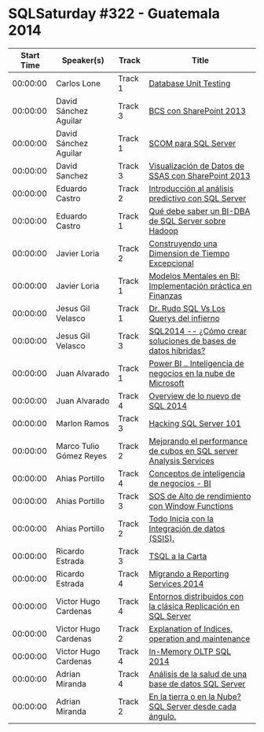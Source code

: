 # SQLSaturday #322 - Guatemala 2014
Start Time|Speaker(s)|Track|Title
---|---|---|---
00:00:00|Carlos Lone|Track 1|[Database Unit Testing](11223.md)
00:00:00|David Sánchez Aguilar|Track 3|[BCS con SharePoint 2013](12856.md)
00:00:00|David Sánchez Aguilar|Track 1|[SCOM para SQL Server](12857.md)
00:00:00|David  Sanchez|Track 3|[Visualización de Datos de SSAS con SharePoint 2013](12860.md)
00:00:00|Eduardo Castro|Track 2|[Introducción al análisis predictivo con SQL Server](13640.md)
00:00:00|Eduardo Castro|Track 1|[Qué debe saber un BI-DBA de SQL Server sobre Hadoop](13641.md)
00:00:00|Javier Loria|Track 2|[Construyendo una Dimension de Tiempo Excepcional](16008.md)
00:00:00|Javier Loria|Track 1|[Modelos Mentales en BI: Implementación práctica en Finanzas](16010.md)
00:00:00|Jesus Gil Velasco|Track 1|[Dr. Rudo SQL Vs Los Querys del infierno](16702.md)
00:00:00|Jesus Gil Velasco|Track 3|[SQL2014 -- ¿Cómo crear soluciones de bases de datos hibridas?](16703.md)
00:00:00|Juan Alvarado|Track 1|[Power BI .. Inteligencia de negocios en la nube de Microsoft](17762.md)
00:00:00|Juan Alvarado|Track 4|[Overview de lo nuevo de SQL 2014](17763.md)
00:00:00|Marlon Ramos|Track 3|[Hacking SQL Server 101](19719.md)
00:00:00|Marco Tulio Gómez Reyes|Track 2|[Mejorando el performance de cubos en SQL server Analysis Services](20130.md)
00:00:00|Ahias Portillo|Track 4|[Conceptos de inteligencia de negocios - BI](22235.md)
00:00:00|Ahias Portillo|Track 3|[SOS de Alto de rendimiento con Window Functions](22239.md)
00:00:00|Ahias Portillo|Track 2|[Todo Inicia con la Integración de datos (SSIS).](22242.md)
00:00:00|Ricardo Estrada|Track 3|[TSQL a la Carta](22318.md)
00:00:00|Ricardo Estrada|Track 4|[Migrando a Reporting Services 2014](22319.md)
00:00:00|Victor Hugo Cardenas|Track 4|[Entornos distribuidos con la clásica Replicación en SQL Server](27392.md)
00:00:00|Victor Hugo Cardenas|Track 2|[Explanation of Indices, operation and maintenance](27393.md)
00:00:00|Victor Hugo Cardenas|Track 4|[In-Memory OLTP SQL 2014](27395.md)
00:00:00|Adrian Miranda|Track 4|[Análisis de la salud de una base de datos SQL Server](9049.md)
00:00:00|Adrian Miranda|Track 2|[En la tierra o en la Nube? SQL Server desde cada ángulo.](9050.md)
